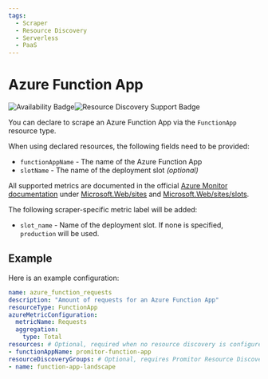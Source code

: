 ```yaml
---
tags:
  - Scraper
  - Resource Discovery
  - Serverless
  - PaaS
---
```


# Azure Function App

![Availability Badge](https://img.shields.io/badge/Available%20Starting-v1.2-green.svg)![Resource Discovery Support Badge](https://img.shields.io/badge/Support%20for%20Resource%20Discovery-Yes-green.svg)

You can declare to scrape an Azure Function App via the `FunctionApp` resource
type.

When using declared resources, the following fields need to be provided:

- `functionAppName` - The name of the Azure Function App
- `slotName` - The name of the deployment slot *(optional)*

All supported metrics are documented in the official [Azure Monitor documentation](https://learn.microsoft.com/en-us/azure/azure-monitor/reference/supported-metrics/microsoft-web-sites-metrics) under [Microsoft.Web/sites](https://learn.microsoft.com/en-us/azure/azure-monitor/reference/supported-metrics/microsoft-web-sites-metrics) and [Microsoft.Web/sites/slots](https://learn.microsoft.com/en-us/azure/azure-monitor/reference/supported-metrics/microsoft-web-sites-slots-metrics).

The following scraper-specific metric label will be added:

- `slot_name` - Name of the deployment slot. If none is specified, `production` will be used.

## Example

Here is an example configuration:

```yaml
name: azure_function_requests
description: "Amount of requests for an Azure Function App"
resourceType: FunctionApp
azureMetricConfiguration:
  metricName: Requests
  aggregation:
    type: Total
resources: # Optional, required when no resource discovery is configured
- functionAppName: promitor-function-app
resourceDiscoveryGroups: # Optional, requires Promitor Resource Discovery agent (https://docs.promitor.io/latest/how-it-works#using-resource-discovery)
- name: function-app-landscape
```
